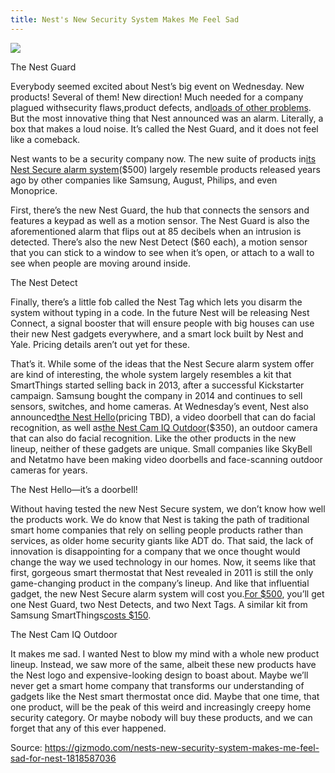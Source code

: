 ```yaml
---
title: Nest's New Security System Makes Me Feel Sad
---
```


![](http://img2.tuicool.com/iYr6Bfy.jpg!web)

The Nest Guard

Everybody seemed excited about Nest’s big event on Wednesday. New products! Several of them! New direction! Much needed for a company plagued withsecurity flaws,product defects, and[loads of other problems](https://gizmodo.com/tony-fadell-quits-nest-after-loads-of-problems-1780421315). But the most innovative thing that Nest announced was an alarm. Literally, a box that makes a loud noise. It’s called the Nest Guard, and it does not feel like a comeback.

Nest wants to be a security company now. The new suite of products in[its Nest Secure alarm system](https://store.nest.com/products/H1500ES)\($500\) largely resemble products released years ago by other companies like Samsung, August, Philips, and even Monoprice.

First, there’s the new Nest Guard, the hub that connects the sensors and features a keypad as well as a motion sensor. The Nest Guard is also the aforementioned alarm that flips out at 85 decibels when an intrusion is detected. There’s also the new Nest Detect \($60 each\), a motion sensor that you can stick to a window to see when it’s open, or attach to a wall to see when people are moving around inside.

The Nest Detect

Finally, there’s a little fob called the Nest Tag which lets you disarm the system without typing in a code. In the future Nest will be releasing Nest Connect, a signal booster that will ensure people with big houses can use their new Nest gadgets everywhere, and a smart lock built by Nest and Yale. Pricing details aren’t out yet for these.

That’s it. While some of the ideas that the Nest Secure alarm system offer are kind of interesting, the whole system largely resembles a kit that SmartThings started selling back in 2013, after a successful Kickstarter campaign. Samsung bought the company in 2014 and continues to sell sensors, switches, and home cameras. At Wednesday’s event, Nest also announced[the Nest Hello](https://nest.com/doorbell/nest-hello/overview/)\(pricing TBD\), a video doorbell that can do facial recognition, as well as[the Nest Cam IQ Outdoor](https://nest.com/cameras/nest-cam-iq-outdoor/overview/)\($350\), an outdoor camera that can also do facial recognition. Like the other products in the new lineup, neither of these gadgets are unique. Small companies like SkyBell and Netatmo have been making video doorbells and face-scanning outdoor cameras for years.

The Nest Hello—it’s a doorbell!

Without having tested the new Nest Secure system, we don’t know how well the products work. We do know that Nest is taking the path of traditional smart home companies that rely on selling people products rather than services, as older home security giants like ADT do. That said, the lack of innovation is disappointing for a company that we once thought would change the way we used technology in our homes. Now, it seems like that first, gorgeous smart thermostat that Nest revealed in 2011 is still the only game-changing product in the company’s lineup. And like that influential gadget, the new Nest Secure alarm system will cost you.[For $500](https://store.nest.com/products/H1500ES), you’ll get one Nest Guard, two Nest Detects, and two Next Tags. A similar kit from Samsung SmartThings[costs $150](http://www.samsung.com/us/smart-home/smartthings/kits/samsung-smartthings-home-monitoring-kit-f-mon-kit-1/).

The Nest Cam IQ Outdoor

It makes me sad. I wanted Nest to blow my mind with a whole new product lineup. Instead, we saw more of the same, albeit these new products have the Nest logo and expensive-looking design to boast about. Maybe we’ll never get a smart home company that transforms our understanding of gadgets like the Nest smart thermostat once did. Maybe that one time, that one product, will be the peak of this weird and increasingly creepy home security category. Or maybe nobody will buy these products, and we can forget that any of this ever happened.


Source:  https://gizmodo.com/nests-new-security-system-makes-me-feel-sad-for-nest-1818587036